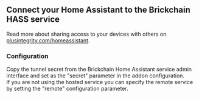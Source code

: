 ## Connect your Home Assistant to the Brickchain HASS service

Read more about sharing access to your devices with others on [plusintegrity.com/homeassistant](https://plusintegrity.com/homeassistant/).

### Configuration
Copy the tunnel secret from the Brickchain Home Assistant service admin interface and set as the "secret" parameter in the addon configuration.  
If you are not using the hosted service you can specify the remote service by setting the "remote" configuration parameter.  
